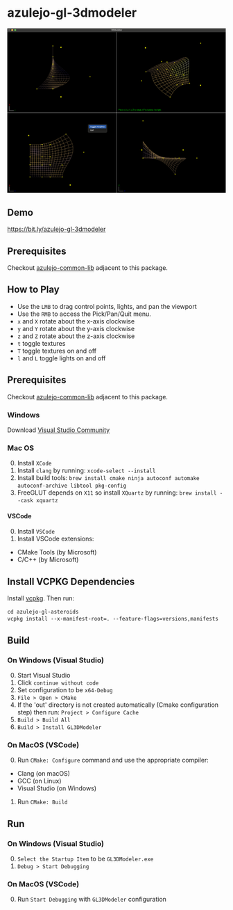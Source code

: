 ﻿# azulejo-gl-3dmodeler

![GL3DModeler.png](./GL3DModeler.png)

## Demo

https://bit.ly/azulejo-gl-3dmodeler

## Prerequisites

Checkout [azulejo-common-lib](https://github.com/miclomba/azulejo-common-lib) adjacent to this package.

## How to Play

- Use the `LMB` to drag control points, lights, and pan the viewport
- Use the `RMB` to access the Pick/Pan/Quit menu.
- `x` and `X` rotate about the x-axis clockwise
- `y` and `Y` rotate about the y-axis clockwise
- `z` and `Z` rotate about the z-axis clockwise
- `t` toggle textures
- `T` toggle textures on and off
- `l` and `L` toggle lights on and off

## Prerequisites

Checkout [azulejo-common-lib](https://github.com/miclomba/azulejo-common-lib) adjacent to this package.

### Windows

Download [Visual Studio Community](https://visualstudio.microsoft.com/vs/community/)

### Mac OS

0. Install `XCode`
1. Install `clang` by running: `xcode-select --install`
2. Install build tools: `brew install cmake ninja autoconf automake autoconf-archive libtool pkg-config`
3. FreeGLUT depends on `X11` so install `XQuartz` by running: `brew install --cask xquartz`

#### VSCode

0. Install `VSCode`
1. Install VSCode extensions:

- CMake Tools (by Microsoft)
- C/C++ (by Microsoft)

## Install VCPKG Dependencies

Install [vcpkg](https://github.com/microsoft/vcpkg). Then run:

```
cd azulejo-gl-asteroids
vcpkg install --x-manifest-root=. --feature-flags=versions,manifests
```

## Build

### On Windows (Visual Studio)

0. Start Visual Studio
1. Click `continue without code`
2. Set configuration to be `x64-Debug`
3. `File > Open > CMake`
4. If the 'out' directory is not created automatically (Cmake configuration step) then run: `Project > Configure Cache`
5. `Build > Build All`
6. `Build > Install GL3DModeler`

### On MacOS (VSCode)

0. Run `CMake: Configure` command and use the appropriate compiler:

- Clang (on macOS)
- GCC (on Linux)
- Visual Studio (on Windows)

1. Run `CMake: Build`

## Run

### On Windows (Visual Studio)

0. `Select the Startup Item` to be `GL3DModeler.exe`
1. `Debug > Start Debugging`

### On MacOS (VSCode)

0. Run `Start Debugging` with `GL3DModeler` configuration
